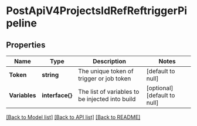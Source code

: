 # PostApiV4ProjectsIdRefReftriggerPipeline

## Properties
Name | Type | Description | Notes
------------ | ------------- | ------------- | -------------
**Token** | **string** | The unique token of trigger or job token | [default to null]
**Variables** | **interface{}** | The list of variables to be injected into build | [optional] [default to null]

[[Back to Model list]](../README.md#documentation-for-models) [[Back to API list]](../README.md#documentation-for-api-endpoints) [[Back to README]](../README.md)


